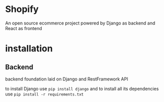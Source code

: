 # Shopify
An open source ecommerce project powered by Django as backend and React as frontend

# installation

## Backend
backend foundation laid on Django and RestFramework API

to install Django use `pip install django` and to install all its dependencies use `pip install -r requirements.txt`


